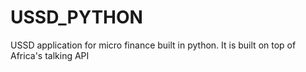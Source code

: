 # USSD_PYTHON
USSD application for micro finance built in python. It is built on top of Africa's talking API
